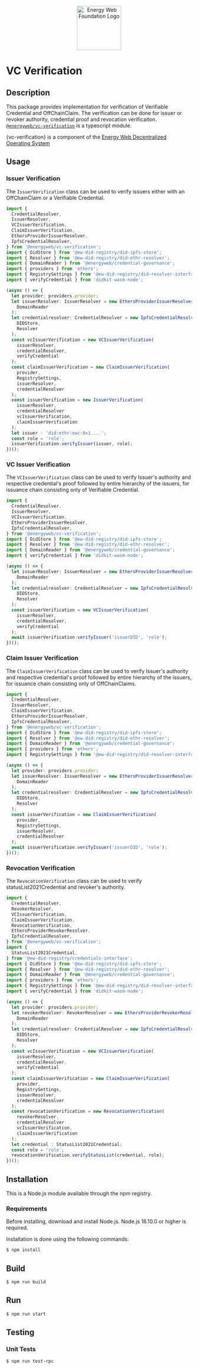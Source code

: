 <p align="center">
  <a href="https://www.energyweb.org" target="blank"><img src="../../images/EW.png" width="120" alt="Energy Web Foundation Logo" /></a>
</p>


# VC Verification

## Description
This package provides implementation for verification of Verifiable Credential and OffChainClaim. The verification can be done for issuer or revoker authority, credential proof and revocation verificaiton.
[`@energyweb/vc-verification`](../vc-verification/) is a typescript module. 

{vc-verification} is a component of the [Energy Web Decentralized Operating System](#ew-dos)

## Usage

### Issuer Verification

The `IssuerVerification` class can be used to verify issuers either with an OffChainClaim or a Verifiable Credential.
```typescript
import {
  CredentialResolver,
  IssuerResolver,
  VCIssuerVerification,
  ClaimIssuerVerification,
  EthersProviderIssuerResolver,
  IpfsCredentialResolver,
} from '@energyweb/vc-verification';
import { DidStore } from '@ew-did-registry/did-ipfs-store';
import { Resolver } from '@ew-did-registry/did-ethr-resolver';
import { DomainReader } from '@energyweb/credential-governance';
import { providers } from 'ethers';
import { RegistrySettings } from '@ew-did-registry/did-resolver-interface';
import { verifyCredential } from 'didkit-wasm-node';

(async () => {
  let provider: providers.provider;
  let issuerResolver: IssuerResolver = new EthersProviderIssuerResolver(
    DomainReader
  );
  let credentialresolver: CredentialResolver = new IpfsCredentialResolver(
    DIDStore,
    Resolver
  );
  const vcIssuerVerification = new VCIssuerVerification(
    issuerResolver,
    credentialResolver,
    verifyCredential
  );
  const claimIssuerVerification = new ClaimIssuerVerification(
    provider,
    RegistrySettings,
    issuerResolver,
    credentialResolver
  );
  const issuerVerification = new IssuerVerification(
    issuerResolver,
    credentialResolver
    vcIssuerVerification,
    claimIssuerVerification
  );
  let issuer : 'did:ethr:ewc:0x1....';
  const role = 'role';
  issuerVerification.verifyIssuer(issuer, role);
})();
```

### VC Issuer Verification

The `VCIssuerVerification` class can be used to verify Issuer's authority and respective credential's proof followed by entire hierarchy of the issuers, for issuance chain consisting only of Verifiable Credential.
```typescript
import {
  CredentialResolver,
  IssuerResolver,
  VCIssuerVerification,
  EthersProviderIssuerResolver,
  IpfsCredentialResolver,
} from '@energyweb/vc-verification';
import { DidStore } from '@ew-did-registry/did-ipfs-store';
import { Resolver } from '@ew-did-registry/did-ethr-resolver';
import { DomainReader } from '@energyweb/credential-governance';
import { verifyCredential } from 'didkit-wasm-node';

(async () => {
  let issuerResolver: IssuerResolver = new EthersProviderIssuerResolver(
    DomainReader
  );
  let credentialresolver: CredentialResolver = new IpfsCredentialResolver(
    DIDStore,
    Resolver
  );
  const issuerVerification = new VCIssuerVerification(
    issuerResolver,
    credentialResolver,
    verifyCredential
  );
  await issuerVerification.verifyIssuer('issuerDID', 'role');
})();
```

### Claim Issuer Verification

The `ClaimIssuerVerification` class can be used to verify Issuer's authority and respective credential's proof followed by entire hierarchy of the issuers, for issuance chain consisting only of OffChainClaims.
```typescript
import {
  CredentialResolver,
  IssuerResolver,
  ClaimIssuerVerification,
  EthersProviderIssuerResolver,
  IpfsCredentialResolver,
} from '@energyweb/vc-verification';
import { DidStore } from '@ew-did-registry/did-ipfs-store';
import { Resolver } from '@ew-did-registry/did-ethr-resolver';
import { DomainReader } from '@energyweb/credential-governance';
import { providers } from 'ethers';
import { RegistrySettings } from '@ew-did-registry/did-resolver-interface';

(async () => {
  let provider: providers.provider;
  let issuerResolver: IssuerResolver = new EthersProviderIssuerResolver(
    DomainReader
  );
  let credentialresolver: CredentialResolver = new IpfsCredentialResolver(
    DIDStore,
    Resolver
  );
  const issuerVerification = new ClaimIssuerVerification(
    provider,
    RegistrySettings,
    issuerResolver,
    credentialResolver
  );
  await issuerVerification.verifyIssuer('issuerDID', 'role');
})();
```

### Revocation Verification

The `RevocationVerification` class can be used to verify statusList2021Credential and revoker's authority.
```typescript
import {
  CredentialResolver,
  RevokerResolver,
  VCIssuerVerification,
  ClaimIssuerVerification,
  RevocationVerification,
  EthersProviderRevokerResolver,
  IpfsCredentialResolver,
} from '@energyweb/vc-verification';
import {
  StatusList2021Credential,
} from '@ew-did-registry/credentials-interface';
import { DidStore } from '@ew-did-registry/did-ipfs-store';
import { Resolver } from '@ew-did-registry/did-ethr-resolver';
import { DomainReader } from '@energyweb/credential-governance';
import { providers } from 'ethers';
import { RegistrySettings } from '@ew-did-registry/did-resolver-interface';
import { verifyCredential } from 'didkit-wasm-node';

(async () => {
  let provider: providers.provider;
  let revokerResolver: RevokerResolver = new EthersProviderRevokerResolver(
    DomainReader
  );
  let credentialresolver: CredentialResolver = new IpfsCredentialResolver(
    DIDStore,
    Resolver
  );
  const vcIssuerVerification = new VCIssuerVerification(
    issuerResolver,
    credentialResolver,
    verifyCredential
  );
  const claimIssuerVerification = new ClaimIssuerVerification(
    provider,
    RegistrySettings,
    issuerResolver,
    credentialResolver
  );
  const revocationVerification = new RevocationVerification(
    revokerResolver,
    credentialResolver
    vcIssuerVerification,
    claimIssuerVerification
  );
  let credential : StatusList2021Credential;
  const role = 'role';
  revocationVerification.verifyStatusList(credential, role);
})();
```

## Installation
This is a Node.js module available through the npm registry.

### Requirements

Before installing, download and install Node.js. Node.js 16.10.0 or higher is required.

Installation is done using the following commands:

``` sh
$ npm install
```

## Build
``` sh
$ npm run build
```

## Run
``` sh
$ npm run start
```
## Testing 

### Unit Tests
``` sh
$ npm run test-rpc
```
